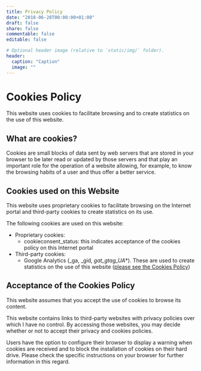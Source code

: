 ```yaml
---
title: Privacy Policy
date: "2018-06-28T00:00:00+01:00"
draft: false
share: false
commentable: false
editable: false

# Optional header image (relative to `static/img/` folder).
header:
  caption: "Caption"
  image: ""
---
```


	
# Cookies Policy
This website uses cookies to facilitate browsing and to create statistics on the use of this website.

## What are cookies?
Cookies are small blocks of data sent by web servers that are stored in your browser to be later read or updated by those servers and that play an important role for the operation of a website allowing, for example, to know the browsing habits of a user and thus offer a better service.

## Cookies used on this Website
This website uses proprietary cookies to facilitate browsing on the Internet portal and third-party cookies to create statistics on its use.

The following cookies are used on this website:
+ Proprietary cookies:
  + cookieconsent_status: this indicates acceptance of the cookies policy on this Internet portal
+ Third-party cookies:
  + Google Analytics (_ga, _gid, _gat_gtag_UA_*). These are used to create statistics on the use of this website ([please see the Cookies Policy](https://developers.google.com/analytics/devguides/collection/analyticsjs/cookie-usage?hl=en))

## Acceptance of the Cookies Policy
This website assumes that you accept the use of cookies to browse its content.

This website contains links to third-party websites with privacy policies over which I have no control. By accessing those websites, you may decide whether or not to accept their privacy and cookies policies.

Users have the option to configure their browser to display a warning when cookies are received and to block the installation of cookies on their hard drive. Please check the specific instructions on your browser for further information in this regard.


